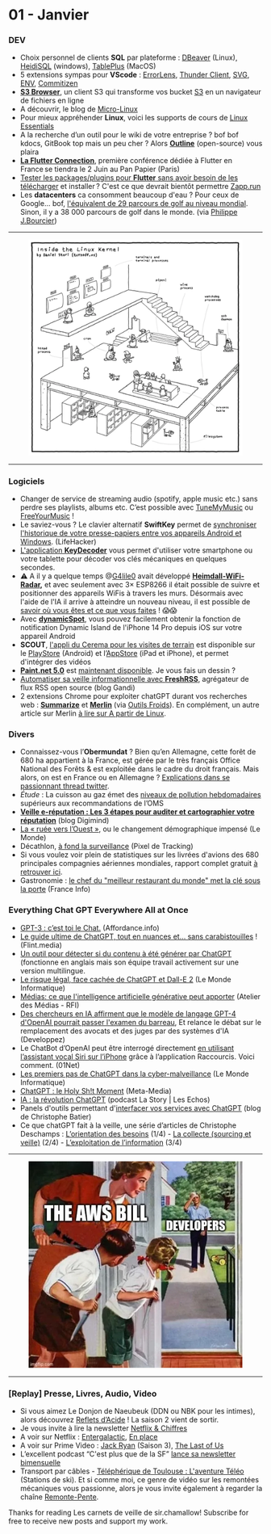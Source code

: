 # 01 - Janvier

### DEV

* Choix personnel de clients **SQL** par plateforme : [DBeaver](https://dbeaver.io/) (Linux), [HeidiSQL](https://www.heidisql.com/) (windows), [TablePlus](https://tableplus.com/) (MacOS)
* 5 extensions sympas pour **VScode** : [ErrorLens](https://marketplace.visualstudio.com/items?itemName=usernamehw.errorlens), [Thunder Client](https://marketplace.visualstudio.com/items?itemName=rangav.vscode-thunder-client), [SVG](https://marketplace.visualstudio.com/items?itemName=jock.svg), [ENV](https://marketplace.visualstudio.com/items?itemName=IronGeek.vscode-env), [Commitizen](https://marketplace.visualstudio.com/items?itemName=KnisterPeter.vscode-commitizen)
* [**S3 Browser**](https://www.filestash.app/s3-browser.html), un client S3 qui transforme vos bucket [S3](https://aws.amazon.com/s3/) en un navigateur de fichiers en ligne
* A découvrir, le blog de [Micro-Linux](https://blog.microlinux.fr/)
* Pour mieux appréhender **Linux**, voici les supports de cours de [Linux Essentials](https://learning.lpi.org/fr/learning-materials/010-160/)
* A la recherche d’un outil pour le wiki de votre entreprise ? bof bof kdocs, GitBook top mais un peu cher ? Alors [**Outline**](https://www.getoutline.com/) (open-source) vous plaira
* [**La Flutter Connection**](https://flutterconnection.io/), première conférence dédiée à Flutter en France se tiendra le 2 Juin au Pan Papier (Paris)
* [Tester les packages/plugins pour ](https://twitter.com/mikediarmid/status/1613600089053724672)[**Flutter**](https://twitter.com/mikediarmid/status/1613600089053724672)[ sans avoir besoin de les télécharger](https://twitter.com/mikediarmid/status/1613600089053724672) et installer ? C'est ce que devrait bientôt permettre [Zapp.run](https://zapp.run/)
* Les **datacenters** ca consomment beaucoup d'eau ? Pour ceux de Google... bof, [l'équivalent de 29 parcours de golf au niveau mondial](https://www.gstatic.com/gumdrop/sustainability/2022-us-data-center-water.pdf). Sinon, il y a 38 000 parcours de golf dans le monde. (via [Philippe J.Bourcier](https://twitter.com/irukanji_invest/status/1616016957416914952))

***

<figure><img src="../../.gitbook/assets/image (53).png" alt=""><figcaption></figcaption></figure>

***

### Logiciels

* Changer de service de streaming audio (spotify, apple music etc.) sans perdre ses playlists, albums etc. C’est possible avec [TuneMyMusic](https://www.tunemymusic.com/fr/) ou [FreeYourMusic](https://freeyourmusic.com/fr) !
* Le saviez-vous ? Le clavier alternatif **SwiftKey** permet de [synchroniser l'historique de votre presse-papiers entre vos appareils Android et Windows](https://lifehacker.com/how-to-easily-copy-and-paste-between-android-and-window-1849172351). (LifeHacker)
* [L'application ](https://github.com/MaximeBeasse/KeyDecoder)[**KeyDecoder**](https://github.com/MaximeBeasse/KeyDecoder) vous permet d'utiliser votre smartphone ou votre tablette pour décoder vos clés mécaniques en quelques secondes.
* ⚠️ A il y a quelque temps @[G4lile0](https://www.twitter.com/G4lile0/status/1614553700067835906) avait développé [**Heimdall-WiFi-Radar**](https://github.com/G4lile0/Heimdall-WiFi-Radar)**,** et avec seulement avec 3× ESP8266 il était possible de suivre et positionner des appareils WiFis à travers les murs. Désormais avec l'aide de l'IA il arrive à atteindre un nouveau niveau, il est possible de [savoir où vous êtes et ce que vous faites](https://arxiv.org/abs/2301.00250) ! 😱😱
* Avec [**dynamicSpot**](https://play.google.com/store/apps/details?id=com.jamworks.dynamicspot\&gl), vous pouvez facilement obtenir la fonction de notification Dynamic Island de l'iPhone 14 Pro depuis iOS sur votre appareil Android
* **SCOUT**, [l'appli du Cerema pour les visites de terrain](https://www.cerema.fr/fr/actualites/scout-appli-cerema-visites-terrain-est-disponible-ipad) est disponible sur le [PlayStore](https://play.google.com/store/apps/details?id=fr.cerema.scout\&amp%3Bgl=FR) (Android) et l’[AppStore](https://apps.apple.com/fr/app/scout/id1573018161) (iPad et iPhone), et permet d'intégrer des vidéos
* [**Paint.net 5.0**](https://www.getpaint.net/) est [maintenant disponible](https://forums.getpaint.net/topic/121643-paintnet-50-is-now-available/). Je vous fais un dessin ?
* [Automatiser sa veille informationnelle avec ](https://news.gandi.net/fr/2023/01/installer-freshrss-agregateur-de-flux-rss-open-source/)[**FreshRSS**](https://news.gandi.net/fr/2023/01/installer-freshrss-agregateur-de-flux-rss-open-source/), agrégateur de flux RSS open source (blog Gandi)
* 2 extensions Chrome pour exploiter chatGPT durant vos recherches web : [**Summarize**](https://chrome.google.com/webstore/detail/summarize/lmhkmibdclhibdooglianggbnhcbcjeh) et [**Merlin**](https://chrome.google.com/webstore/detail/merlin-openai-chatgpt-pow/camppjleccjaphfdbohjdohecfnoikec) (via [Outils Froids](https://www.outilsfroids.net/2022/12/2-extensions-chrome-pour-exploiter-chatgpt-durant-vos-recherches-web/)). En complément, un autre article sur Merlin [à lire sur A partir de Linux](https://blog.desdelinux.net/fr/merlin-chat-gpt/#Que_es_la_app_Merlin_ChatGPT).

### Divers

* Connaissez-vous l’**Obermundat** ? Bien qu’en Allemagne, cette forêt de 680 ha appartient à la France, est gérée par le très français Office National des Forêts & est exploitée dans le cadre du droit français. Mais alors, on est en France ou en Allemagne ? [Explications dans se passionnant thread twitter](https://twitter.com/oliviermarchon/status/1613142330906648576).
* _Étude_ : La cuisson au gaz émet des [niveaux de pollution hebdomadaires](https://respire-asso.org/la-pollution-issue-de-la-cuisson-au-gaz/) supérieurs aux recommandations de l’OMS
* [**Veille e-réputation : Les 3 étapes pour auditer et cartographier votre réputation**](https://blog.digimind.com/fr/insight-driven-marketing/veille-e-reputation-3-etapes-pour-auditer-et-cartographier-votre-reputation) (blog Digimind)
* [La « ruée vers l’Ouest »](https://www.lemonde.fr/le-monde-evenements/article/2023/01/08/la-ruee-vers-l-ouest-ou-le-changement-demographique-impense_6157039_4333359.html), ou le changement démographique impensé (Le Monde)
* Décathlon, [à fond la surveillance](https://www.pixeldetracking.com/fr/decathlon-a-fond-la-surveillance) (Pixel de Tracking)
* Si vous voulez voir plein de statistiques sur les livrées d'avions des 680 principales compagnies aériennes mondiales, rapport complet gratuit [à retrouver ici](https://la-livery.net/airline-liveries-overview-2023/).
* Gastronomie : [le chef du "meilleur restaurant du monde" met la clé sous la porte](https://www.francetvinfo.fr/replay-radio/l-etoile-du-jour/gastronomie-le-chef-du-meilleur-restaurant-du-monde-met-la-cle-sous-la-porte_5577180.html) (France Info)

### Everything Chat GPT Everywhere All at Once

* [GPT-3 : c’est toi le Chat.](https://affordance.framasoft.org/2023/01/gpt-3-cest-toi-le-chat/) (Affordance.info)
* [Le guide ultime de ChatGPT, tout en nuances et… sans carabistouilles](https://flint.media/letters/dimanche/archives/2806) ! (Flint.media)
* [Un outil pour détecter si du contenu à été générer par ChatGPT](https://detector.dng.ai/) (fonctionne en anglais mais son équipe travail activement sur une version multilingue.
* [Le risque légal, face cachée de ChatGPT et Dall-E 2](https://www.lemondeinformatique.fr/actualites/lire-le-risque-legal-face-cachee-de-chatgpt-et-dall-e%C2%A02-89068.html) (Le Monde Informatique)
* [Médias: ce que l'intelligence artificielle générative peut apporter](https://www.rfi.fr/fr/podcasts/atelier-des-m%C3%A9dias/20230107-m%C3%A9dias-ce-que-l-intelligence-artificielle-g%C3%A9n%C3%A9rative-peut-apporter) (Atelier des Médias - RFI)
* [Des chercheurs en IA affirment que le modèle de langage GPT-4 d'OpenAI pourrait passer l'examen du barreau](https://intelligence-artificielle.developpez.com/actu/340011/Des-chercheurs-en-IA-affirment-que-le-modele-de-langage-GPT-4-d-OpenAI-pourrait-passer-l-examen-du-barreau-et-relance-le-debat-sur-le-remplacement-des-avocats-et-des-juges-par-des-systemes-d-IA/), Et relance le débat sur le remplacement des avocats et des juges par des systèmes d'IA (Developpez)
* Le ChatBot d’OpenAI peut être interrogé directement [en utilisant l’assistant vocal Siri sur l’iPhone](https://www.01net.com/astuces/comment-utiliser-chatgpt-avec-siri-sur-liphone.html) grâce à l’application Raccourcis. Voici comment. (01Net)
* [Les premiers pas de ChatGPT dans la cyber-malveillance](https://www.lemondeinformatique.fr/actualites/lire-les-premiers-pas-de-chatgpt-dans-la-cyber-malveillance-89163.html) (Le Monde Informatique)
* [ChatGPT : le Holy Sh!t Moment](https://www.meta-media.fr/2023/01/15/chatgpt-le-holy-sht-moment.html) (Meta-Media)
* [IA : la révolution ChatGPT](https://podcasts.apple.com/fr/podcast/ia-la-r%C3%A9volution-chatgpt/id1460685072?i=1000594735231) (podcast La Story | Les Echos)
* Panels d'outils permettant d'[interfacer vos services avec ChatGPT](https://christophe-batier.blogspot.com/2023/01/panels-doutils-permettant-dinterfacer.html) (blog de Christophe Batier)
* Ce que chatGPT fait à la veille, une série d’articles de Christophe Deschamps : [L’orientation des besoins](https://www.outilsfroids.net/2023/01/ce-que-chatgpt-fait-a-la-veille-lorientation-des-besoins-1-4/) (1/4) - [La collecte (sourcing et veille)](https://www.outilsfroids.net/2023/01/ce-que-chatgpt-fait-a-la-veille-la-collecte-sourcing-et-veille-2-4/) (2/4) - [L’exploitation de l’information](https://www.outilsfroids.net/2023/01/ce-que-chatgpt-fait-a-la-veille-lexploitation-de-linformation-3-4/) (3/4)

***

<figure><img src="../../.gitbook/assets/image (54).png" alt=""><figcaption></figcaption></figure>

***

### \[**Replay] Presse, Livres, Audio, Video**

* Si vous aimez Le Donjon de Naeubeuk (DDN ou NBK pour les intimes), alors découvrez [Reflets d’Acide](https://www.refletsdacide.com) ! La saison 2 vient de sortir.
* Je vous invite à lire la newsletter [Netflix & Chiffres](https://netflixandchiffres.substack.com/)
* A voir sur Netflix : [Entergalactic](https://www.netflix.com/fr/title/81053303), [En place](https://www.netflix.com/fr/title/81520506)
* A voir sur Prime Video : [Jack Ryan](https://www.primevideo.com/detail/0LICP9T44G7F1H5YO7ES0MVU8M/ref=atv_dp_season_select_s3) (Saison 3), [The Last of Us](https://www.primevideo.com/detail/0L5ZN6K00UDCP3WWYFPGZM88T5/)
* L’excellent podcast “C'est plus que de la SF” [lance sa newsletter bimensuelle](https://www.cestplusquedelasf.com/actualites/lancement-newsletter)
* Transport par câbles - [Téléphérique de Toulouse : L'aventure Téléo](https://www.youtube.com/watch?v=rdEzbMzBWzw) (Stations de ski). Et si comme moi, ce genre de vidéo sur les remontées mécaniques vous passionne, alors je vous invite également à regarder la chaîne [Remonte-Pente](https://www.youtube.com/@Remonte-pente/).

Thanks for reading Les carnets de veille de sir.chamallow! Subscribe for free to receive new posts and support my work.
